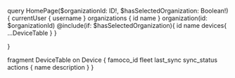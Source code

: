 query HomePage($organizationId: ID!, $hasSelectedOrganization: Boolean!) {
  currentUser {
    username
  }
  organizations {
    id
    name
  }
  organization(id: $organizationId) @include(if: $hasSelectedOrganization){
    id
    name
    devices{
      ...DeviceTable
    }
  }

}

fragment DeviceTable on Device {
  famoco_id
  fleet
  last_sync
  sync_status
  actions {
    name
    description
  }
}
